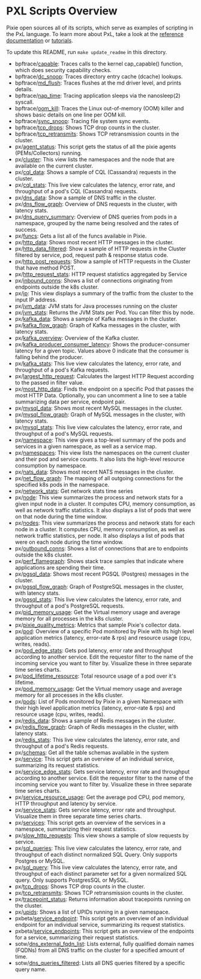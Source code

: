 <!-- The text in this file is automatically generated by the update_readme.py script. -->
# PXL Scripts Overview

Pixie open sources all of its scripts, which serve as examples of scripting in the PxL language.
To learn more about PxL, take a look at the [reference documentation](https://docs.px.dev/reference/pxl) or [tutorials](https://docs.px.dev/tutorials/pxl-scripts/write-pxl-scripts/).

To update this README, run `make update_readme` in this directory.

- bpftrace/[capable](https://github.com/pixie-io/pixie/tree/main/src/pxl_scripts/bpftrace/capable): Traces calls to the kernel cap_capable() function, which does security capability checks.
- bpftrace/[dc_snoop](https://github.com/pixie-io/pixie/tree/main/src/pxl_scripts/bpftrace/dc_snoop): Traces directory entry cache (dcache) lookups.
- bpftrace/[md_flush](https://github.com/pixie-io/pixie/tree/main/src/pxl_scripts/bpftrace/md_flush): Traces flushes at the md driver level, and prints details.
- bpftrace/[nap_time](https://github.com/pixie-io/pixie/tree/main/src/pxl_scripts/bpftrace/nap_time): Tracing application sleeps via the nanosleep(2) syscall.
- bpftrace/[oom_kill](https://github.com/pixie-io/pixie/tree/main/src/pxl_scripts/bpftrace/oom_kill): Traces the Linux out-of-memory (OOM) killer and shows basic details on one line per OOM kill.
- bpftrace/[sync_snoop](https://github.com/pixie-io/pixie/tree/main/src/pxl_scripts/bpftrace/sync_snoop): Tracing file system sync events.
- bpftrace/[tcp_drops](https://github.com/pixie-io/pixie/tree/main/src/pxl_scripts/bpftrace/tcp_drops): Shows TCP drop counts in the cluster.
- bpftrace/[tcp_retransmits](https://github.com/pixie-io/pixie/tree/main/src/pxl_scripts/bpftrace/tcp_retransmits): Shows TCP retransmission counts in the cluster.
- px/[agent_status](https://github.com/pixie-io/pixie/tree/main/src/pxl_scripts/px/agent_status): This script gets the status of all the pixie agents (PEMs/Collectors) running.
- px/[cluster](https://github.com/pixie-io/pixie/tree/main/src/pxl_scripts/px/cluster): This view lists the namespaces and the node that are available on the current cluster.
- px/[cql_data](https://github.com/pixie-io/pixie/tree/main/src/pxl_scripts/px/cql_data): Shows a sample of CQL (Cassandra) requests in the cluster.
- px/[cql_stats](https://github.com/pixie-io/pixie/tree/main/src/pxl_scripts/px/cql_stats): This live view calculates the latency, error rate, and throughput of a pod's CQL (Cassandra) requests.
- px/[dns_data](https://github.com/pixie-io/pixie/tree/main/src/pxl_scripts/px/dns_data): Show a sample of DNS traffic in the cluster.
- px/[dns_flow_graph](https://github.com/pixie-io/pixie/tree/main/src/pxl_scripts/px/dns_flow_graph): Overview of DNS requests in the cluster, with latency stats.
- px/[dns_query_summary](https://github.com/pixie-io/pixie/tree/main/src/pxl_scripts/px/dns_query_summary): Overview of DNS queries from pods in a namespace, grouped by the name being resolved and the rates of success.
- px/[funcs](https://github.com/pixie-io/pixie/tree/main/src/pxl_scripts/px/funcs): Gets a list all of the funcs available in Pixie.
- px/[http_data](https://github.com/pixie-io/pixie/tree/main/src/pxl_scripts/px/http_data): Shows most recent HTTP messages in the cluster.
- px/[http_data_filtered](https://github.com/pixie-io/pixie/tree/main/src/pxl_scripts/px/http_data_filtered): Show a sample of HTTP requests in the Cluster filtered by service, pod, request path & response status code.
- px/[http_post_requests](https://github.com/pixie-io/pixie/tree/main/src/pxl_scripts/px/http_post_requests): Show a sample of HTTP requests in the Cluster that have method POST.
- px/[http_request_stats](https://github.com/pixie-io/pixie/tree/main/src/pxl_scripts/px/http_request_stats): HTTP request statistics aggregated by Service
- px/[inbound_conns](https://github.com/pixie-io/pixie/tree/main/src/pxl_scripts/px/inbound_conns): Shows a list of connections originating from endpoints outside the k8s cluster.
- px/[ip](https://github.com/pixie-io/pixie/tree/main/src/pxl_scripts/px/ip): This view displays a summary of the traffic from the cluster to the input IP address.
- px/[jvm_data](https://github.com/pixie-io/pixie/tree/main/src/pxl_scripts/px/jvm_data): JVM stats for Java processes running on the cluster
- px/[jvm_stats](https://github.com/pixie-io/pixie/tree/main/src/pxl_scripts/px/jvm_stats): Returns the JVM Stats per Pod. You can filter this by node.
- px/[kafka_data](https://github.com/pixie-io/pixie/tree/main/src/pxl_scripts/px/kafka_data): Shows a sample of Kafka messages in the cluster.
- px/[kafka_flow_graph](https://github.com/pixie-io/pixie/tree/main/src/pxl_scripts/px/kafka_flow_graph): Graph of Kafka messages in the cluster, with latency stats.
- px/[kafka_overview](https://github.com/pixie-io/pixie/tree/main/src/pxl_scripts/px/kafka_overview): Overview of the Kafka cluster.
- px/[kafka_producer_consumer_latency](https://github.com/pixie-io/pixie/tree/main/src/pxl_scripts/px/kafka_producer_consumer_latency): Shows the producer-consumer latency for a given topic. Values above 0 indicate that the consumer is falling behind the producer.
- px/[kafka_stats](https://github.com/pixie-io/pixie/tree/main/src/pxl_scripts/px/kafka_stats): This live view calculates the latency, error rate, and throughput of a pod's Kafka requests.
- px/[largest_http_request](https://github.com/pixie-io/pixie/tree/main/src/pxl_scripts/px/largest_http_request): Calculates the largest HTTP Request according to the passed in filter value.
- px/[most_http_data](https://github.com/pixie-io/pixie/tree/main/src/pxl_scripts/px/most_http_data): Finds the endpoint on a specific Pod that passes the most HTTP Data. Optionally, you can uncomment a line to see a table summarizing data per service, endpoint pair.
- px/[mysql_data](https://github.com/pixie-io/pixie/tree/main/src/pxl_scripts/px/mysql_data): Shows most recent MySQL messages in the cluster.
- px/[mysql_flow_graph](https://github.com/pixie-io/pixie/tree/main/src/pxl_scripts/px/mysql_flow_graph): Graph of MySQL messages in the cluster, with latency stats.
- px/[mysql_stats](https://github.com/pixie-io/pixie/tree/main/src/pxl_scripts/px/mysql_stats): This live view calculates the latency, error rate, and throughput of a pod's MySQL requests.
- px/[namespace](https://github.com/pixie-io/pixie/tree/main/src/pxl_scripts/px/namespace): This view gives a top-level summary of the pods and services in a given namespace, as well as a service map.
- px/[namespaces](https://github.com/pixie-io/pixie/tree/main/src/pxl_scripts/px/namespaces): This view lists the namespaces on the current cluster and their pod and service counts. It also lists the high-level resource consumption by namespace.
- px/[nats_data](https://github.com/pixie-io/pixie/tree/main/src/pxl_scripts/px/nats_data): Shows most recent NATS messages in the cluster.
- px/[net_flow_graph](https://github.com/pixie-io/pixie/tree/main/src/pxl_scripts/px/net_flow_graph): The mapping of all outgoing connections for the specified k8s pods in the namespace.
- px/[network_stats](https://github.com/pixie-io/pixie/tree/main/src/pxl_scripts/px/network_stats): Get network stats time series
- px/[node](https://github.com/pixie-io/pixie/tree/main/src/pxl_scripts/px/node): This view summarizes the process and network stats for a given input node in a cluster. It computes CPU, memory consumption, as well as network traffic statistics. It also displays a list of pods that were on that node during the time window.
- px/[nodes](https://github.com/pixie-io/pixie/tree/main/src/pxl_scripts/px/nodes): This view summarizes the process and network stats for each node in a cluster. It computes CPU, memory consumption, as well as network traffic statistics, per node. It also displays a list of pods that were on each node during the time window.
- px/[outbound_conns](https://github.com/pixie-io/pixie/tree/main/src/pxl_scripts/px/outbound_conns): Shows a list of connections that are to endpoints outside the k8s cluster.
- px/[perf_flamegraph](https://github.com/pixie-io/pixie/tree/main/src/pxl_scripts/px/perf_flamegraph): Shows stack trace samples that indicate where applications are spending their time.
- px/[pgsql_data](https://github.com/pixie-io/pixie/tree/main/src/pxl_scripts/px/pgsql_data): Shows most recent PGSQL (Postgres) messages in the cluster.
- px/[pgsql_flow_graph](https://github.com/pixie-io/pixie/tree/main/src/pxl_scripts/px/pgsql_flow_graph): Graph of PostgreSQL messages in the cluster, with latency stats.
- px/[pgsql_stats](https://github.com/pixie-io/pixie/tree/main/src/pxl_scripts/px/pgsql_stats): This live view calculates the latency, error rate, and throughput of a pod's PostgreSQL requests.
- px/[pid_memory_usage](https://github.com/pixie-io/pixie/tree/main/src/pxl_scripts/px/pid_memory_usage): Get the Virtual memory usage and average memory for all processes in the k8s cluster.
- px/[pixie_quality_metrics](https://github.com/pixie-io/pixie/tree/main/src/pxl_scripts/px/pixie_quality_metrics): Metrics that sample Pixie's collector data.
- px/[pod](https://github.com/pixie-io/pixie/tree/main/src/pxl_scripts/px/pod): Overview of a specific Pod monitored by Pixie with its high level application metrics (latency, error-rate & rps) and resource usage (cpu, writes, reads).
- px/[pod_edge_stats](https://github.com/pixie-io/pixie/tree/main/src/pxl_scripts/px/pod_edge_stats): Gets pod latency, error rate and throughput according to another service. Edit the requestor filter to the name of the incoming service you want to filter by. Visualize these in three separate time series charts.
- px/[pod_lifetime_resource](https://github.com/pixie-io/pixie/tree/main/src/pxl_scripts/px/pod_lifetime_resource): Total resource usage of a pod over it's lifetime.
- px/[pod_memory_usage](https://github.com/pixie-io/pixie/tree/main/src/pxl_scripts/px/pod_memory_usage): Get the Virtual memory usage and average memory for all processes in the k8s cluster.
- px/[pods](https://github.com/pixie-io/pixie/tree/main/src/pxl_scripts/px/pods): List of Pods monitored by Pixie in a given Namespace with their high level application metrics (latency, error-rate & rps) and resource usage (cpu, writes, reads).
- px/[redis_data](https://github.com/pixie-io/pixie/tree/main/src/pxl_scripts/px/redis_data): Shows a sample of Redis messages in the cluster.
- px/[redis_flow_graph](https://github.com/pixie-io/pixie/tree/main/src/pxl_scripts/px/redis_flow_graph): Graph of Redis messages in the cluster, with latency stats.
- px/[redis_stats](https://github.com/pixie-io/pixie/tree/main/src/pxl_scripts/px/redis_stats): This live view calculates the latency, error rate, and throughput of a pod's Redis requests.
- px/[schemas](https://github.com/pixie-io/pixie/tree/main/src/pxl_scripts/px/schemas): Get all the table schemas available in the system
- px/[service](https://github.com/pixie-io/pixie/tree/main/src/pxl_scripts/px/service): This script gets an overview of an individual service, summarizing its request statistics.
- px/[service_edge_stats](https://github.com/pixie-io/pixie/tree/main/src/pxl_scripts/px/service_edge_stats): Gets service latency, error rate and throughput according to another service. Edit the requestor filter to the name of the incoming service you want to filter by. Visualize these in three separate time series charts.
- px/[service_resource_usage](https://github.com/pixie-io/pixie/tree/main/src/pxl_scripts/px/service_resource_usage): Get the average pod CPU, pod memory, HTTP throughput and latency by service.
- px/[service_stats](https://github.com/pixie-io/pixie/tree/main/src/pxl_scripts/px/service_stats): Gets service latency, error rate and throughput. Visualize them in three separate time series charts.
- px/[services](https://github.com/pixie-io/pixie/tree/main/src/pxl_scripts/px/services): This script gets an overview of the services in a namespace, summarizing their request statistics.
- px/[slow_http_requests](https://github.com/pixie-io/pixie/tree/main/src/pxl_scripts/px/slow_http_requests): This view shows a sample of slow requests by service.
- px/[sql_queries](https://github.com/pixie-io/pixie/tree/main/src/pxl_scripts/px/sql_queries): This live view calculates the latency, error rate, and throughput of each distinct normalized SQL Query. Only supports Postgres or MySQL.
- px/[sql_query](https://github.com/pixie-io/pixie/tree/main/src/pxl_scripts/px/sql_query): This live view calculates the latency, error rate, and throughput of each distinct parameter set for a given normalized SQL query. Only supports PostgresSQL or MySQL.
- px/[tcp_drops](https://github.com/pixie-io/pixie/tree/main/src/pxl_scripts/px/tcp_drops): Shows TCP drop counts in the cluster.
- px/[tcp_retransmits](https://github.com/pixie-io/pixie/tree/main/src/pxl_scripts/px/tcp_retransmits): Shows TCP retransmission counts in the cluster.
- px/[tracepoint_status](https://github.com/pixie-io/pixie/tree/main/src/pxl_scripts/px/tracepoint_status): Returns information about tracepoints running on the cluster.
- px/[upids](https://github.com/pixie-io/pixie/tree/main/src/pxl_scripts/px/upids): Shows a list of UPIDs running in a given namespace.
- pxbeta/[service_endpoint](https://github.com/pixie-io/pixie/tree/main/src/pxl_scripts/pxbeta/service_endpoint): This script gets an overview of an individual endpoint for an individual service, summarizing its request statistics.
- pxbeta/[service_endpoints](https://github.com/pixie-io/pixie/tree/main/src/pxl_scripts/pxbeta/service_endpoints): This script gets an overview of the endpoints for a service, summarizing their request statistics.
- sotw/[dns_external_fqdn_list](https://github.com/pixie-io/pixie/tree/main/src/pxl_scripts/sotw/dns_external_fqdn_list): Lists external, fully qualified domain names (FQDNs) from all DNS traffic on the cluster for a specified amount of time.
- sotw/[dns_queries_filtered](https://github.com/pixie-io/pixie/tree/main/src/pxl_scripts/sotw/dns_queries_filtered): Lists all DNS queries filtered by a specific query name.
